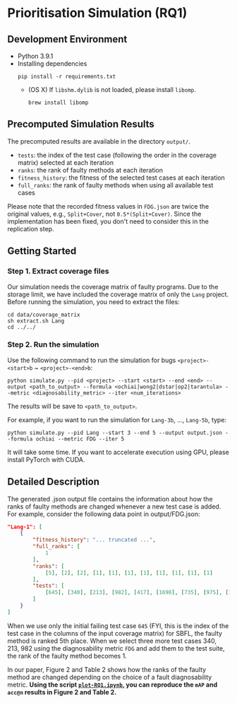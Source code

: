 # Prioritisation Simulation (RQ1)

## Development Environment 
- Python 3.9.1
- Installing dependencies
  ```shell
  pip install -r requirements.txt
  ```
  - (OS X) If `libshm.dylib` is not loaded, please install `libomp`.
    ```shell
    brew install libomp
    ```

## Precomputed Simulation Results

The precomputed results are available in the directory `output/`.
- `tests`: the index of the test case (following the order in the coverage matrix) selected at each iteration
- `ranks`: the rank of faulty methods at each iteration
- `fitness_history`: the fitness of the selected test cases at each iteration
- `full_ranks`: the rank of faulty methods when using all available test cases

Please note that the recorded fitness values in `FDG.json` are twice the original values, e.g., `Split+Cover`, not `0.5*(Split+Cover)`. Since the implementation has been fixed, you don't need to consider this in the replication step.

## Getting Started

### **Step 1**. Extract coverage files
Our simulation needs the coverage matrix of faulty programs.
Due to the storage limit, we have included the coverage matrix of only the `Lang` project. Before running the simulation, you need to extract the files:

```shell
cd data/coverage_matrix 
sh extract.sh Lang
cd ../../
```

### **Step 2**. Run the simulation

Use the following command to run the simulation for bugs `<project>-<start>b` ~ `<project>-<end>b`:
```shell
python simulate.py --pid <project> --start <start> --end <end> --output <path_to_output> --formula <ochiai|wong2|dstar|op2|tarantula> --metric <diagnosability_metric> --iter <num_iterations>
```
The results will be save to `<path_to_output>`.

For example, if you want to run the simulation for `Lang-3b`, ..., `Lang-5b`, type:
```shell
python simulate.py --pid Lang --start 3 --end 5 --output output.json --formula ochiai --metric FDG --iter 5
```
It will take some time. If you want to accelerate execution using GPU, please install PyTorch with CUDA.


## Detailed Description

The generated .json output file contains the information about how the ranks of faulty methods are changed whenever a new test case is added. For example, consider the following data point in output/FDG.json:

```json
"Lang-1": [
    {
        "fitness_history": "... truncated ...",
        "full_ranks": [
            1
        ],
        "ranks": [
            [5], [2], [2], [1], [1], [1], [1], [1], [1], [1], [1]
        ],
        "tests": [
            [645], [340], [213], [982], [417], [1698], [735], [975], [1332], [1353], [1551]
        ]
    }
]
```

When we use only the initial failing test case `645` (FYI, this is the index of the test case in the columns of the input coverage matrix) for SBFL, the faulty method is ranked 5th place. When we select three more test cases 340, 213, 982 using the diagnosability metric `FDG` and add them to the test suite, the rank of the faulty method becomes 1.

In our paper, Figure 2 and Table 2 shows how the ranks of the faulty method are changed depending on the choice of a fault diagnosability metric. **Using the script [`plot-RQ1.ipynb`](./plot-RQ1.ipynb), you can reproduce the `mAP` and `acc@n` results in Figure 2 and Table 2.**